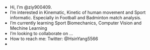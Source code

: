 - Hi, I’m @ziy900409. 
- I’m interested in Kinematic, Kinetic of human movement and Sport informatic. Especially in Football and Badminton match analysis.
- I’m currently learning Sport Biomechanics, Computer Vision and Mechine Learning 
- I’m looking to collaborate on ...
- How to reach me: Twitter: @HsinYang5566
- 

<!---
ziy900409/ziy900409 is a ✨ special ✨ repository because its `README.md` (this file) appears on your GitHub profile.
You can click the Preview link to take a look at your changes.
--->
